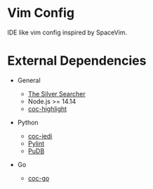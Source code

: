 # Vim Config

IDE like vim config inspired by SpaceVim.

# External Dependencies

* General
    * [The Silver Searcher](https://github.com/ggreer/the_silver_searcher)
    * Node.js >= 14.14
    * [coc-highlight](https://github.com/neoclide/coc-highlight)

* Python
    * [coc-jedi](https://github.com/pappasam/coc-jedi)
    * [Pylint](https://pypi.org/project/pylint/)
    * [PuDB](https://pypi.org/project/pudb/)

* Go
    * [coc-go](https://github.com/josa42/coc-go)
